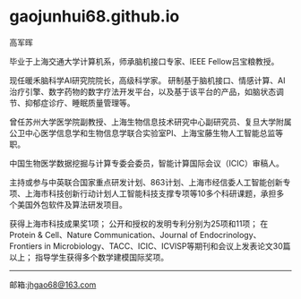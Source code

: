 # gaojunhui68.github.io


高军晖

毕业于上海交通大学计算机系，师承脑机接口专家、IEEE Fellow吕宝粮教授。

现任暖禾脑科学AI研究院院长，高级科学家。
研制基于脑机接口、情感计算、AI治疗引擎、数字药物的数字疗法开发平台，以及基于该平台的产品，如脑状态调节、抑郁症诊疗、睡眠质量管理等。

曾任苏州大学医学院副教授、上海生物信息技术研究中心副研究员、复旦大学附属公卫中心医学信息学和生物信息学联合实验室PI、上海宝藤生物人工智能总监等职。

中国生物医学数据挖掘与计算专委会委员，智能计算国际会议（ICIC）审稿人。

主持或参与中英联合国家重点研发计划、863计划、上海市经信委人工智能创新专项、上海市科技创新行动计划人工智能科技支撑专项等10多个科研课题，承担多个美国外包软件及算法研发项目。

获得上海市科技成果奖1项；
公开和授权的发明专利分别为25项和11项；
在Protein & Cell、Nature Communication、Journal of Endocrinology、Frontiers in Microbiology、TACC、ICIC、ICVISP等期刊和会议上发表论文30篇以上；
指导学生获得多个数学建模国际奖项。

-----------------------------

邮箱:jhgao68@163.com
